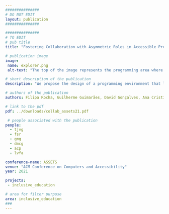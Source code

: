 ```yaml
---
###############
# DO NOT EDIT
layout: publication
###############

###############
# TO EDIT
# pub title
title: "Fostering Collaboration with Asymmetric Roles in Accessible Programming Environments for Children with Mixed-visual-abilities"

# publication image
image:
 name: explorer.png
 alt-text: "The top of the image represents the programming area where the user has a box with tangible blocks, the PC, a webcam and builds the sequence of instructions. The child says the word start so that the instructions are executed. The bottom of the image represents the execution area where another user has the Dash robot with audio feedback, a checkered map with tactile references in all lines, and a box with various obstacles." # provide a short description for the image #a11y

# short description of the publication
description: "We propose the design of a programming environment that leverages asymmetric roles to foster collaborative computational thinking activities for children with visual impairments, in particular mixed-visual-ability classes. The multimodal system comprises the use of tangible blocks and auditory feedback, while children have to collaborate to program a robot. We conducted a remote online study, collecting valuable feedback on the limitations and opportunities for future work, aiming to potentiate education and social inclusion."

# authors of the publication
authors: Filipa Rocha, Guilherme Guimarães, David Gonçalves, Ana Cristina Pires, Lúcia Abreu, Tiago Guerreiro

# link to the pdf
pdf: ../downloads/collab_assets21.pdf

 # people associated with the publication
people:
  - tjvg
  - fsr
  - gmg
  - dmcg
  - acp
  - lvfa

conference-name: ASSETS
venue: "ACM Conference on Computers and Accessibility"
year: 2021

projects:
 - inclusive_education

# area for filter purpose
area: inclusive_education
###
---
```

